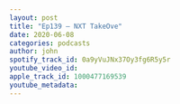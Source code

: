 ```yaml
---
layout: post
title: "Ep139 – NXT TakeOve"
date: 2020-06-08
categories: podcasts
author: john
spotify_track_id: 0a9yVuJNx37Oy3fg6R5y5r
youtube_video_id: 
apple_track_id: 1000477169539
youtube_metadata: 
---
```

